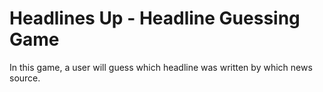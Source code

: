 # Headlines Up - Headline Guessing Game

In this game, a user will guess which headline was written by which news source.
